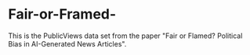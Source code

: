 # Fair-or-Framed-
This is the PublicViews data set from the paper "Fair or Flamed? Political Bias in AI-Generated News Articles".
